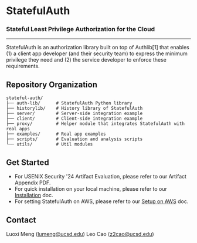 # StatefulAuth
### Stateful Least Privilege Authorization for the Cloud
---
StatefulAuth is an authorization library built on top of Authlib[1] that enables (1) a client app developer (and their security team) to express the minimum privilege they need and (2) the service developer to enforce these requirements.

## Repository Organization

```
stateful-auth/
├── auth-lib/      # StatefulAuth Python library
├── historylib/    # History library of StatefulAuth
├── server/        # Server-side integration example
├── client/        # Client-side integration example
├── proxy/         # Helper module that integrates StatefulAuth with real apps
├── examples/      # Real app examples
├── scripts/       # Evaluation and analysis scripts
└── utils/         # Util modules
```

## Get Started

- For USENIX Security '24 Artifact Evaluation, please refer to our Artifact Appendix PDF. 
- For quick installation on your local machine, please refer to our [Installation](https://github.com/earlence-security/stateful-auth/tree/eval/docs/installation.md) doc.
- For setting StatefulAuth on AWS, please refer to our [Setup on AWS](https://github.com/earlence-security/stateful-auth/tree/eval/docs/setup_aws.md) doc.

## Contact

Luoxi Meng (lumeng@ucsd.edu)
Leo Cao (z2cao@ucsd.edu)
